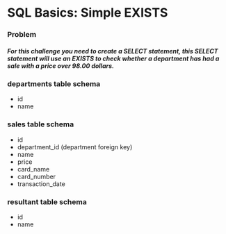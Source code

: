 # SQL Basics: Simple EXISTS
### Problem
##### For this challenge you need to create a SELECT statement, this SELECT statement will use an EXISTS to check whether a department has had a sale with a price over 98.00 dollars.
### departments table schema
* id
* name
### sales table schema
* id
* department_id (department foreign key)
* name
* price
* card_name
* card_number
* transaction_date
### resultant table schema
* id
* name

